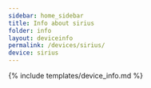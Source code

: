 ```yaml
---
sidebar: home_sidebar
title: Info about sirius
folder: info
layout: deviceinfo
permalink: /devices/sirius/
device: sirius
---
```

{% include templates/device_info.md %}
